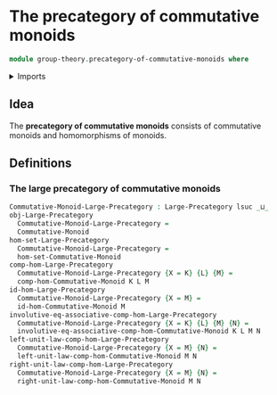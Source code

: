 # The precategory of commutative monoids

```agda
module group-theory.precategory-of-commutative-monoids where
```

<details><summary>Imports</summary>

```agda
open import category-theory.large-precategories

open import foundation.strictly-involutive-identity-types
open import foundation.universe-levels

open import group-theory.commutative-monoids
open import group-theory.homomorphisms-commutative-monoids
```

</details>

## Idea

The **precategory of commutative monoids** consists of commutative monoids and
homomorphisms of monoids.

## Definitions

### The large precategory of commutative monoids

```agda
Commutative-Monoid-Large-Precategory : Large-Precategory lsuc _⊔_
obj-Large-Precategory
  Commutative-Monoid-Large-Precategory =
  Commutative-Monoid
hom-set-Large-Precategory
  Commutative-Monoid-Large-Precategory =
  hom-set-Commutative-Monoid
comp-hom-Large-Precategory
  Commutative-Monoid-Large-Precategory {X = K} {L} {M} =
  comp-hom-Commutative-Monoid K L M
id-hom-Large-Precategory
  Commutative-Monoid-Large-Precategory {X = M} =
  id-hom-Commutative-Monoid M
involutive-eq-associative-comp-hom-Large-Precategory
  Commutative-Monoid-Large-Precategory {X = K} {L} {M} {N} =
  involutive-eq-associative-comp-hom-Commutative-Monoid K L M N
left-unit-law-comp-hom-Large-Precategory
  Commutative-Monoid-Large-Precategory {X = M} {N} =
  left-unit-law-comp-hom-Commutative-Monoid M N
right-unit-law-comp-hom-Large-Precategory
  Commutative-Monoid-Large-Precategory {X = M} {N} =
  right-unit-law-comp-hom-Commutative-Monoid M N
```
